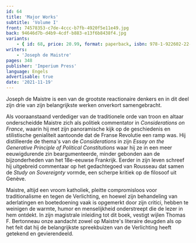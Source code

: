 ```yaml
---
id: 64
title: 'Major Works'
subtitle: 'Volume I'
front: 74578353-c7de-4ccc-b7fb-4920f5e11e49.jpg
back: 94646d7b-d4b9-4cdf-b883-e13f6b8438f4.jpg
variants:
    - { id: 68, price: 20.99, format: paperback, isbn: 978-1-922602-22-0 }
writers:
    - 'Joseph de Maistre'
pages: 348
publisher: 'Imperium Press'
language: Engels
advertisable: true
date: '2021-11-19'
---
```


Joseph de Maistre is een van de grootste reactionaire denkers en in dit deel zijn drie van zijn belangrijkste werken onverkort samengebracht.

Als vooraanstaand verdediger van de traditionele orde van troon en altaar onderscheidde Maistre zich als politiek commentator in *Considerations on France*, waarin hij met zijn panoramische kijk op de geschiedenis en stilistische genialiteit aantoonde dat de Franse Revolutie een ramp was. Hij distilleerde de thema's van de *Considerations* in zijn *Essay on the Generative Principle of Political Constitutions* waar hij ze in een meer eeuwigdurende zin beargumenteerde, minder gebonden aan de bijzonderheden van het 18e-eeuwse Frankrijk. Eerder in zijn leven schreef hij uitgebreid commentaar op het gedachtegoed van Rousseau dat samen de *Study on Sovereignty* vormde, een scherpe kritiek op de filosoof uit Genève.

Maistre, altijd een vroom katholiek, pleitte compromisloos voor traditionalisme en tegen de Verlichting, en hoewel zijn behandeling van aderlatingen en boetedoening vaak is opgemerkt door zijn critici, hebben te weinigen de warmte, humor en menselijkheid onderstreept die de lezer in hem ontdekt. In zijn magistrale inleiding tot dit boek, vestigt wijlen Thomas F. Bertonneau onze aandacht zowel op Maistre's literaire deugden als op het feit dat hij de belangrijkste spreekbuizen van de Verlichting heeft getekend en gevierendeeld.
